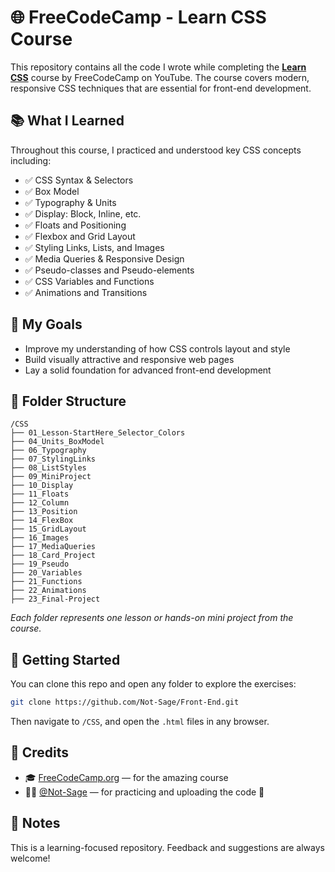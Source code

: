 # 🌐 FreeCodeCamp - Learn CSS Course

This repository contains all the code I wrote while completing the **[Learn CSS](https://www.youtube.com/watch?v=OXGznpKZ_sA)** course by FreeCodeCamp on YouTube. The course covers modern, responsive CSS techniques that are essential for front-end development.

## 📚 What I Learned

Throughout this course, I practiced and understood key CSS concepts including:

- ✅ CSS Syntax & Selectors
- ✅ Box Model
- ✅ Typography & Units
- ✅ Display: Block, Inline, etc.
- ✅ Floats and Positioning
- ✅ Flexbox and Grid Layout
- ✅ Styling Links, Lists, and Images
- ✅ Media Queries & Responsive Design
- ✅ Pseudo-classes and Pseudo-elements
- ✅ CSS Variables and Functions
- ✅ Animations and Transitions

## 🧠 My Goals

- Improve my understanding of how CSS controls layout and style
- Build visually attractive and responsive web pages
- Lay a solid foundation for advanced front-end development

## 📁 Folder Structure

```
/CSS
├── 01_Lesson-StartHere_Selector_Colors
├── 04_Units_BoxModel
├── 06_Typography
├── 07_StylingLinks
├── 08_ListStyles
├── 09_MiniProject
├── 10_Display
├── 11_Floats
├── 12_Column
├── 13_Position
├── 14_FlexBox
├── 15_GridLayout
├── 16_Images
├── 17_MediaQueries
├── 18_Card_Project
├── 19_Pseudo
├── 20_Variables
├── 21_Functions
├── 22_Animations
├── 23_Final-Project
```

*Each folder represents one lesson or hands-on mini project from the course.*

## 🚀 Getting Started

You can clone this repo and open any folder to explore the exercises:

```bash
git clone https://github.com/Not-Sage/Front-End.git
```

Then navigate to `/CSS`, and open the `.html` files in any browser.

## 🙌 Credits

- 🎓 [FreeCodeCamp.org](https://www.freecodecamp.org/) — for the amazing course
- 🧑‍💻 [@Not-Sage](https://github.com/Not-Sage) — for practicing and uploading the code 🙂

## 📌 Notes

This is a learning-focused repository. Feedback and suggestions are always welcome!
